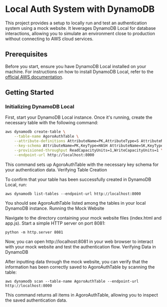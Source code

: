 # Local Auth System with DynamoDB

This project provides a setup to locally run and test an authentication system using a mock website. It leverages DynamoDB Local for database interactions, allowing you to simulate an environment close to production without connecting to AWS cloud services.

## Prerequisites

Before you start, ensure you have DynamoDB Local installed on your machine. For instructions on how to install DynamoDB Local, refer to the [official AWS documentation](https://docs.aws.amazon.com/amazondynamodb/latest/developerguide/DynamoDBLocal.html).

## Getting Started

### Initializing DynamoDB Local

First, start your DynamoDB Local instance. Once it's running, create the necessary table with the following command:

```bash
aws dynamodb create-table \
    --table-name AgoroAuthTable \
    --attribute-definitions AttributeName=PK,AttributeType=S AttributeName=SK,AttributeType=S \
    --key-schema AttributeName=PK,KeyType=HASH AttributeName=SK,KeyType=RANGE \
    --provisioned-throughput ReadCapacityUnits=1,WriteCapacityUnits=1 \
    --endpoint-url http://localhost:8000
```
This command sets up AgoroAuthTable with the necessary key schema for your authentication data.
Verifying Table Creation

To confirm that your table has been successfully created in DynamoDB Local, run:

```
aws dynamodb list-tables --endpoint-url http://localhost:8000
```
You should see AgoroAuthTable listed among the tables in your local DynamoDB instance.
Running the Mock Website

Navigate to the directory containing your mock website files (index.html and app.js). Start a simple HTTP server on port 8081:

```
python -m http.server 8081
```
Now, you can open http://localhost:8081 in your web browser to interact with your mock website and test the authentication flow.
Verifying Data in DynamoDB

After inputting data through the mock website, you can verify that the information has been correctly saved to AgoroAuthTable by scanning the table:

```
aws dynamodb scan --table-name AgoroAuthTable --endpoint-url http://localhost:8000
```
This command returns all items in AgoroAuthTable, allowing you to inspect the saved authentication data.
